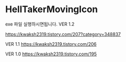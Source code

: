 # HellTakerMovingIcon

exe 파일 실행하시면됩니다.
VER 1.2

https://kwaksh2319.tistory.com/207?category=348837

VER 1.1
https://kwaksh2319.tistory.com/206

VER 1.0
https://kwaksh2319.tistory.com/195

